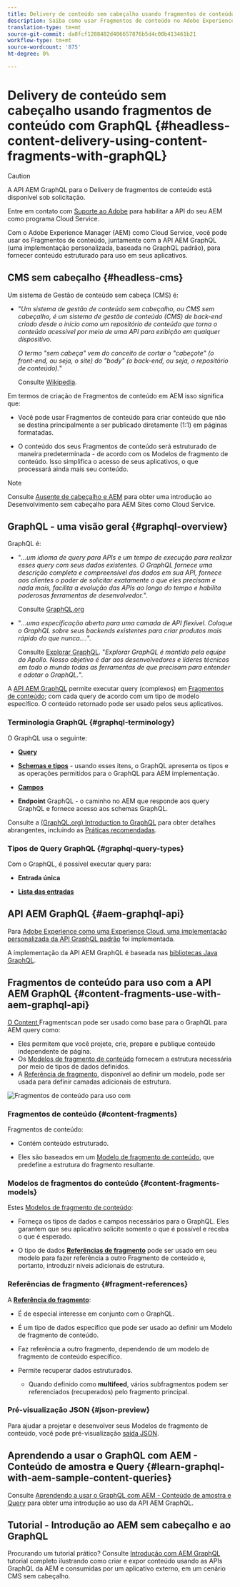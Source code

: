 ```yaml
---
title: Delivery de conteúdo sem cabeçalho usando fragmentos de conteúdo com GraphQL
description: Saiba como usar Fragmentos de conteúdo no Adobe Experience Manager (AEM) como um Cloud Service com o GraphQL para o Delivery de conteúdo sem cabeçalho.
translation-type: tm+mt
source-git-commit: da8fcf1288482d406657876b5d4c00b413461b21
workflow-type: tm+mt
source-wordcount: '875'
ht-degree: 0%

---
```



# Delivery de conteúdo sem cabeçalho usando fragmentos de conteúdo com GraphQL {#headless-content-delivery-using-content-fragments-with-graphQL}

>[!CAUTION]
>
>A API AEM GraphQL para o Delivery de fragmentos de conteúdo está disponível sob solicitação.
>
>Entre em contato com [Suporte ao Adobe](https://experienceleague.adobe.com/?lang=en&amp;support-solution=General#support) para habilitar a API do seu AEM como programa Cloud Service.

Com o Adobe Experience Manager (AEM) como Cloud Service, você pode usar os Fragmentos de conteúdo, juntamente com a API AEM GraphQL (uma implementação personalizada, baseada no GraphQL padrão), para fornecer conteúdo estruturado para uso em seus aplicativos.

## CMS sem cabeçalho {#headless-cms}

Um sistema de Gestão de conteúdo sem cabeça (CMS) é:

* &quot;*Um sistema de gestão de conteúdo sem cabeçalho, ou CMS sem cabeçalho, é um sistema de gestão de conteúdo (CMS) de back-end criado desde o início como um repositório de conteúdo que torna o conteúdo acessível por meio de uma API para exibição em qualquer dispositivo.*

   *O termo &quot;sem cabeça&quot; vem do conceito de cortar o &quot;cabeçote&quot; (o front-end, ou seja, o site) do &quot;body&quot; (o back-end, ou seja, o repositório de conteúdo).*&quot;

   Consulte [Wikipedia](https://en.wikipedia.org/wiki/Headless_content_management_system).

Em termos de criação de Fragmentos de conteúdo em AEM isso significa que:

* Você pode usar Fragmentos de conteúdo para criar conteúdo que não se destina principalmente a ser publicado diretamente (1:1) em páginas formatadas.

* O conteúdo dos seus Fragmentos de conteúdo será estruturado de maneira predeterminada - de acordo com os Modelos de fragmento de conteúdo. Isso simplifica o acesso de seus aplicativos, o que processará ainda mais seu conteúdo.

>[!NOTE]
>
>Consulte [Ausente de cabeçalho e AEM](/help/implementing/developing/headless/introduction.md) para obter uma introdução ao Desenvolvimento sem cabeçalho para AEM Sites como Cloud Service.

## GraphQL - uma visão geral {#graphql-overview}

GraphQL é:

* &quot;*...um idioma de query para APIs e um tempo de execução para realizar esses query com seus dados existentes. O GraphQL fornece uma descrição completa e compreensível dos dados em sua API, fornece aos clientes o poder de solicitar exatamente o que eles precisam e nada mais, facilita a evolução das APIs ao longo do tempo e habilita poderosas ferramentas de desenvolvedor.*&quot;.

   Consulte [GraphQL.org](https://graphql.org)

* &quot;*...uma especificação aberta para uma camada de API flexível. Coloque o GraphQL sobre seus backends existentes para criar produtos mais rápido do que nunca....*&quot;.

   Consulte [Explorar GraphQL](https://www.graphql.com). &quot;*Explorar GraphQL é mantido pela equipe do Apollo. Nosso objetivo é dar aos desenvolvedores e líderes técnicos em todo o mundo todas as ferramentas de que precisam para entender e adotar o GraphQL.*&quot;.

A [API AEM GraphQL](#aem-graphql-api) permite executar query (complexos) em [Fragmentos de conteúdo](/help/assets/content-fragments/content-fragments.md); com cada query de acordo com um tipo de modelo específico. O conteúdo retornado pode ser usado pelos seus aplicativos.

### Terminologia GraphQL {#graphql-terminology}

O GraphQL usa o seguinte:

* **[Query](https://graphql.org/learn/queries/)**

* **[Schemas e tipos](https://graphql.org/learn/schema/)**  - usando esses itens, o GraphQL apresenta os tipos e as operações permitidos para o GraphQL para AEM implementação.

* **[Campos](https://graphql.org/learn/queries/#fields)**

* **Endpoint**  GraphQL - o caminho no AEM que responde aos query GraphQL e fornece acesso aos schemas GraphQL.

Consulte a [(GraphQL.org) Introduction to GraphQL](https://graphql.org/learn/) para obter detalhes abrangentes, incluindo as [Práticas recomendadas](https://graphql.org/learn/best-practices/).

### Tipos de Query GraphQL {#graphql-query-types}

Com o GraphQL, é possível executar query para:

* **Entrada única**

* **[Lista das entradas](https://graphql.org/learn/schema/#lists-and-non-null)**

## API AEM GraphQL {#aem-graphql-api}

Para [Adobe Experience como uma Experience Cloud, uma implementação personalizada da API GraphQL padrão](/help/assets/content-fragments/graphql-api-content-fragments.md) foi implementada.

A implementação da API AEM GraphQL é baseada nas [bibliotecas Java GraphQL](https://graphql.org/code/#java).

## Fragmentos de conteúdo para uso com a API AEM GraphQL {#content-fragments-use-with-aem-graphql-api}

[O Content ](#content-fragments) Fragmentscan pode ser usado como base para o GraphQL para AEM query como:

* Eles permitem que você projete, crie, prepare e publique conteúdo independente de página.
* Os [Modelos de fragmento de conteúdo](#content-fragments-models) fornecem a estrutura necessária por meio de tipos de dados definidos.
* A [Referência de fragmento](#fragment-references), disponível ao definir um modelo, pode ser usada para definir camadas adicionais de estrutura.

![Fragmentos de conteúdo para uso com ](assets/cfm-nested-01.png "GraphQLContent Fragments para uso com GraphQL")

### Fragmentos de conteúdo {#content-fragments}

Fragmentos de conteúdo:

* Contém conteúdo estruturado.

* Eles são baseados em um [Modelo de fragmento de conteúdo](#content-fragments-models), que predefine a estrutura do fragmento resultante.

### Modelos de fragmentos do conteúdo {#content-fragments-models}

Estes [Modelos de fragmento de conteúdo](/help/assets/content-fragments/content-fragments-models.md):

* Forneça os tipos de dados e campos necessários para o GraphQL. Eles garantem que seu aplicativo solicite somente o que é possível e receba o que é esperado.

* O tipo de dados **[Referências de fragmento](#fragment-references)** pode ser usado em seu modelo para fazer referência a outro Fragmento de conteúdo e, portanto, introduzir níveis adicionais de estrutura.

### Referências de fragmento {#fragment-references}

A **[Referência do fragmento](/help/assets/content-fragments/content-fragments-models.md#fragment-reference-nested-fragments)**:

* É de especial interesse em conjunto com o GraphQL.

* É um tipo de dados específico que pode ser usado ao definir um Modelo de fragmento de conteúdo.

* Faz referência a outro fragmento, dependendo de um modelo de fragmento de conteúdo específico.

* Permite recuperar dados estruturados.

   * Quando definido como **multifeed**, vários subfragmentos podem ser referenciados (recuperados) pelo fragmento principal.

### Pré-visualização JSON {#json-preview}

Para ajudar a projetar e desenvolver seus Modelos de fragmento de conteúdo, você pode pré-visualização [saída JSON](/help/assets/content-fragments/content-fragments-json-preview.md).

## Aprendendo a usar o GraphQL com AEM - Conteúdo de amostra e Query {#learn-graphql-with-aem-sample-content-queries}

Consulte [Aprendendo a usar o GraphQL com AEM - Conteúdo de amostra e Query](/help/assets/content-fragments/content-fragments-graphql-samples.md) para obter uma introdução ao uso da API AEM GraphQL.

## Tutorial - Introdução ao AEM sem cabeçalho e ao GraphQL

Procurando um tutorial prático? Consulte [Introdução com AEM GraphQL](https://experienceleague.adobe.com/docs/experience-manager-learn/getting-started-with-aem-headless/graphql/overview.html) tutorial completo ilustrando como criar e expor conteúdo usando as APIs GraphQL da AEM e consumidas por um aplicativo externo, em um cenário CMS sem cabeçalho.